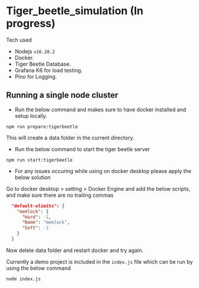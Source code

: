 # Tiger_beetle_simulation (In progress)

Tech used

- Nodejs `v16.20.2`
- Docker.
- Tiger Beetle Database.
- Grafana K6 for load testing.
- Pino for Logging.

## Running a single node cluster

- Run the below command and makes sure to have docker installed and setup locally.

```console
npm run prepare:tigerbeetle
```

This will create a data folder in the current directory.

- Run the below command to start the tiger beetle server

```console
npm run start:tigerbeetle
```

- For any issues occuring while using on docker desktop please apply the below solution

Go to docker desktop > setting > Docker Engine and add the below scripts, and make sure there are no trailing commas

```JSON
  "default-ulimits": {
    "memlock": {
      "Hard": -1,
      "Name": "memlock",
      "Soft": -1
    }
  }
```

Now delete data folder and restart docker and try again.

Currently a demo project is included in the `index.js` file which can be run by using the below command

```console
node index.js
```
